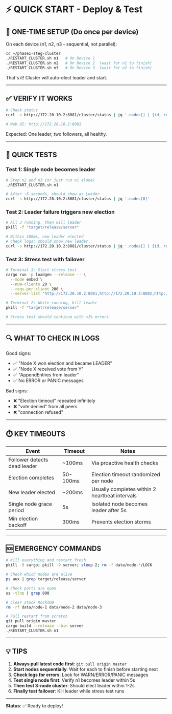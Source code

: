 # ⚡ QUICK START - Deploy & Test

## 🚀 ONE-TIME SETUP (Do once per device)

On each device (n1, n2, n3 - sequential, not parallel):

```bash
cd ~/phase1-steg-cluster
./RESTART_CLUSTER.sh n1   # On Device 1
./RESTART_CLUSTER.sh n2   # On Device 2  (wait for n1 to finish)
./RESTART_CLUSTER.sh n3   # On Device 3  (wait for n2 to finish)
```

That's it! Cluster will auto-elect leader and start.

---

## ✅ VERIFY IT WORKS

```bash
# Check status
curl -s http://172.20.10.2:8081/cluster/status | jq '.nodes[] | {id, role, healthy}'

# Web UI: http://172.20.10.2:8081
```

Expected: One leader, two followers, all healthy.

---

## 🧪 QUICK TESTS

### Test 1: Single node becomes leader
```bash
# Stop n2 and n3 (or just run n1 alone)
./RESTART_CLUSTER.sh n1

# After ~5 seconds, should show as Leader
curl -s http://172.20.10.2:8081/cluster/status | jq '.nodes[0]'
```

### Test 2: Leader failure triggers new election
```bash
# All 3 running, then kill leader
pkill -f "target/release/server"

# Within 100ms, new leader elected
# Check logs: should show new leader
curl -s http://172.20.10.2:8081/cluster/status | jq '.nodes[] | {id, role}'
```

### Test 3: Stress test with failover
```bash
# Terminal 1: Start stress test
cargo run -p loadgen --release -- \
  --mode embed \
  --num-clients 20 \
  --reqs-per-client 200 \
  --server-list "http://172.20.10.2:8081,http://172.20.10.3:8082,http://172.20.10.4:8083"

# Terminal 2: While running, kill leader
pkill -f "target/release/server"

# Stress test should continue with <1% errors
```

---

## 🔍 WHAT TO CHECK IN LOGS

Good signs:
- ✅ "Node X won election and became LEADER"
- ✅ "Node X received vote from Y"
- ✅ "AppendEntries from leader"
- ✅ No ERROR or PANIC messages

Bad signs:
- ❌ "Election timeout" repeated infinitely
- ❌ "vote denied" from all peers
- ❌ "connection refused"

---

## ⏱️ KEY TIMEOUTS

| Event | Timeout | Notes |
|-------|---------|-------|
| Follower detects dead leader | ~100ms | Via proactive health checks |
| Election completes | 50-100ms | Election timeout randomized per node |
| New leader elected | ~200ms | Usually completes within 2 heartbeat intervals |
| Single node grace period | 5s | Isolated node becomes leader after 5s |
| Min election backoff | 300ms | Prevents election storms |

---

## 🆘 EMERGENCY COMMANDS

```bash
# Kill everything and restart fresh
pkill -9 cargo; pkill -9 server; sleep 2; rm -f data/node-*/LOCK

# Check which nodes are alive
ps aux | grep target/release/server

# Check ports are open
ss -tlnp | grep 808

# Clear stuck RocksDB
rm -rf data/node-1 data/node-2 data/node-3

# Full restart from scratch
git pull origin master
cargo build --release --bin server
./RESTART_CLUSTER.sh n1
```

---

## 💡 TIPS

1. **Always pull latest code first**: `git pull origin master`
2. **Start nodes sequentially**: Wait for each to finish before starting next
3. **Check logs for errors**: Look for WARN/ERROR/PANIC messages
4. **Test single node first**: Verify n1 becomes leader within 5s
5. **Then test 3-node cluster**: Should elect leader within 1-2s
6. **Finally test failover**: Kill leader while stress test runs

---

**Status**: ✅ Ready to deploy!
